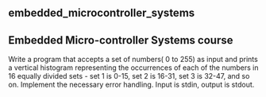## embedded_microcontroller_systems
Embedded Micro-controller Systems course
---
Write a program that accepts a set of numbers( 0 to 255) as input and prints a vertical histogram representing the occurrences of each of the numbers in 16 equally divided sets - set 1 is 0-15, set 2 is 16-31, set 3 is 32-47, and so on.  Implement the necessary error handling. Input is stdin, output is stdout.
